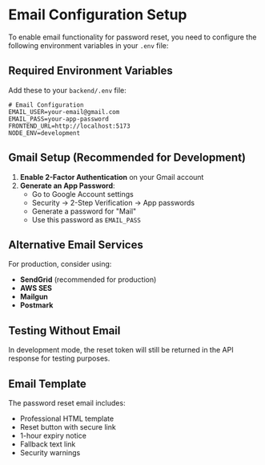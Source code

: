 # Email Configuration Setup

To enable email functionality for password reset, you need to configure the following environment variables in your `.env` file:

## Required Environment Variables

Add these to your `backend/.env` file:

```env
# Email Configuration
EMAIL_USER=your-email@gmail.com
EMAIL_PASS=your-app-password
FRONTEND_URL=http://localhost:5173
NODE_ENV=development
```

## Gmail Setup (Recommended for Development)

1. **Enable 2-Factor Authentication** on your Gmail account
2. **Generate an App Password**:
   - Go to Google Account settings
   - Security → 2-Step Verification → App passwords
   - Generate a password for "Mail"
   - Use this password as `EMAIL_PASS`

## Alternative Email Services

For production, consider using:
- **SendGrid** (recommended for production)
- **AWS SES**
- **Mailgun**
- **Postmark**

## Testing Without Email

In development mode, the reset token will still be returned in the API response for testing purposes.

## Email Template

The password reset email includes:
- Professional HTML template
- Reset button with secure link
- 1-hour expiry notice
- Fallback text link
- Security warnings
